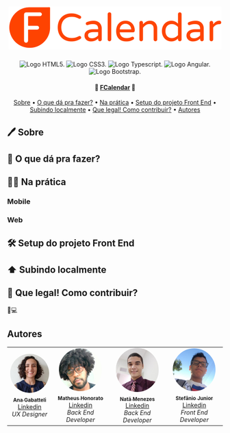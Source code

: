 <h1 align="center">
    <img href="#" alt="Logo FCalendar." src="src/assets/logo-fcalendar.svg"> 
</h1>

<div align="center">
  <img alt="Logo HTML5." src="https://img.shields.io/badge/HTML5-E34F26?style=for-the-badge&logo=html5&logoColor=white"> 
  <img alt="Logo CSS3." src="https://img.shields.io/badge/CSS3-1572B6?style=for-the-badge&logo=css3&logoColor=white"> 
  <img alt="Logo Typescript." src="https://img.shields.io/badge/TypeScript-007ACC?style=for-the-badge&logo=typescript&logoColor=white"> 
  <img alt="Logo Angular." src="https://img.shields.io/badge/Angular-DD0031?style=for-the-badge&logo=angular&logoColor=white"> 
  <img alt="Logo Bootstrap." src="https://img.shields.io/badge/Bootstrap-563D7C?style=for-the-badge&logo=bootstrap&logoColor=white"> 
</div>

<h4 align="center" > 
  🍊 <a href="https://fcalendar.com.br/" target="_blank">FCalendar</a> 📅
</h4>

<p align="center">
 <a href="#-sobre">Sobre</a> •
 <a href="#funcionalidades">O que dá pra fazer?</a> •
 <a href="#layout">Na prática</a> • 
 <a href="#tecnologias">Setup do projeto Front End</a> • 
 <a href="#tecnologias">Subindo localmente</a> • 
 <a href="#tecnologias">Que legal! Como contribuir?</a> • 
 <a href="#autores">Autores</a>

</p>

## 🖊️ Sobre

## 🤔 O que dá pra fazer?

## 🏋🏽 Na prática
### Mobile

### Web

## 🛠 Setup do projeto Front End

## ⬆️ Subindo localmente

## 🚀 Que legal! Como contribuir?

🧡💻
## Autores

<table>
  <tr>
    <td align="center"><a href="https://github.com/anagabatteli"><img style="border-radius: 50%;" src="src/assets/avatars/al.gabatteli@gmail.com.jpg" width="100px;" alt=""/><br /><sub><b>Ana Gabatteli</b></sub></a><br /><a href="https://www.linkedin.com/in/anagabatteli/" title="L‍inkedin">L‍inkedin</a><div><i>UX Designer</i></div></td>
    <td align="center"><a href="https://github.com/kintupla"><img style="border-radius: 50%;" src="src/assets/avatars/matheuswebmw@gmail.com.jpg" width="100px;" alt=""/><br /><sub><b>Matheus Honorato</b></sub></a><br /><a href="https://www.linkedin.com/in/matheus-honorato-43533693/" title="L‍inkedin">L‍inkedin</a><div><i>Back End Developer</i></div></td>
    <td align="center"><a href="https://github.com/NatanMenezes"><img style="border-radius: 50%;" src="src/assets/avatars/natanmenezes31@gmail.com.jpg" width="100px;" alt=""/><br /><sub><b>Natã Menezes</b></sub></a><br /><a href="https://www.linkedin.com/in/natanmenezes31/" title="L‍inkedin">L‍inkedin</a><div><i>Back End Developer</i></div></td>
    <td align="center"><a href="https://github.com/stefaniojr"><img style="border-radius: 50%;" src="src/assets/avatars/stefaniojr@live.com.jpg" width="100px;" alt=""/><br /><sub><b>Stefânio Junior</b></sub></a><br /><a href="https://www.linkedin.com/in/stefaniojr/" title="L‍inkedin">L‍inkedin</a><div><i>Front End Developer</i></div></td>
  </tr>
</table>
